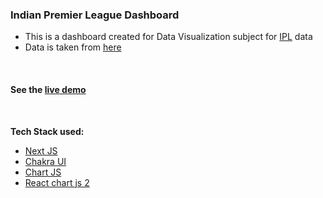 ### Indian Premier League Dashboard

- This is a dashboard created for Data Visualization subject for [IPL](https://iplt20.com/) data
- Data is taken from [here](https://stats.espncricinfo.com/ci/engine/records/index.html?id=117;type=trophy)

<br>

#### See the [live demo](https://ipl-dashboard.vercel.app/)

<br>

**Tech Stack used:**
- [Next JS](https://nextjs.org/)
- [Chakra UI](https://chakra-ui.com/)
- [Chart JS](https://www.chartjs.org/)
- [React chart js 2](https://react-chartjs-2.js.org/)
